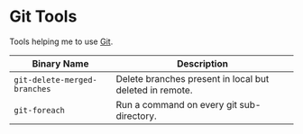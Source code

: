 # Git Tools

Tools helping me to use [Git](https://git-scm.com/).

Binary Name                  | Description
---------------------------- | -----------
`git-delete-merged-branches` | Delete branches present in local but deleted in remote.
`git-foreach`                | Run a command on every git sub-directory.
